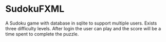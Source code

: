 # SudokuFXML
A Sudoku game with database in sqlite to support multiple users. Exists three difficulty levels. After login the user can play and the score will be a time spent to complete the puzzle.
